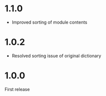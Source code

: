 # 1.1.0
 - Improved sorting of module contents

# 1.0.2
 - Resolved sorting issue of original dictionary

# 1.0.0
First release
